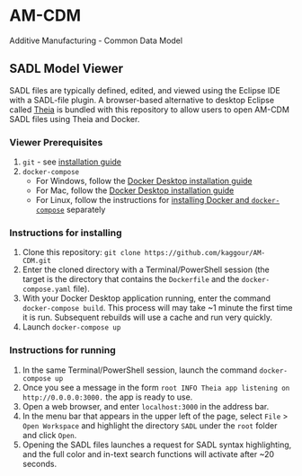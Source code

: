 # AM-CDM
Additive Manufacturing - Common Data Model

## SADL Model Viewer
SADL files are typically defined, edited, and viewed using the Eclipse IDE with a SADL-file plugin. A browser-based alternative to desktop Eclipse called [Theia](https://theia-ide.org/) is bundled with this repository to allow users to open AM-CDM SADL files using Theia and Docker.

### Viewer Prerequisites
1. `git` - see [installation guide](https://git-scm.com/book/en/v2/Getting-Started-Installing-Git)
1. `docker-compose`
   - For Windows, follow the [Docker Desktop installation guide](https://docs.docker.com/desktop/windows/install/)
   - For Mac, follow the [Docker Desktop installation guide](https://docs.docker.com/desktop/mac/install/)
   - For Linux, follow the instructions for [installing Docker and `docker-compose`](https://docs.docker.com/desktop/linux/) separately

### Instructions for installing
1. Clone this repository: `git clone https://github.com/kaggour/AM-CDM.git`
1. Enter the cloned directory with a Terminal/PowerShell session (the target is the directory that contains the `Dockerfile` and the `docker-compose.yaml` file).
1. With your Docker Desktop application running, enter the command `docker-compose build`. This process will may take ~1 minute the first time it is run. Subsequent rebuilds will use a cache and run very quickly.
1. Launch `docker-compose up`

### Instructions for running
1. In the same Terminal/PowerShell session, launch the command `docker-compose up`
1. Once you see a message in the form `root INFO Theia app listening on http://0.0.0.0:3000.` the app is ready to use.
1. Open a web browser, and enter `localhost:3000` in the address bar.
1. In the menu bar that appears in the upper left of the page, select `File` > `Open Workspace` and highlight the directory `SADL` under the `root` folder and click `Open`.
1. Opening the SADL files launches a request for SADL syntax highlighting, and the full color and in-text search functions will activate after ~20 seconds.
